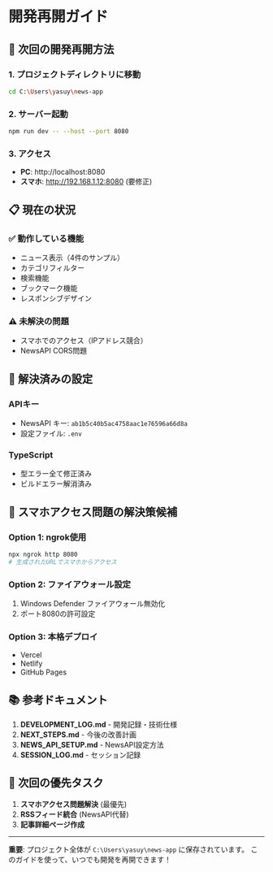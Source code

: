 # 開発再開ガイド

## 🚀 次回の開発再開方法

### 1. プロジェクトディレクトリに移動
```bash
cd C:\Users\yasuy\news-app
```

### 2. サーバー起動
```bash
npm run dev -- --host --port 8080
```

### 3. アクセス
- **PC**: http://localhost:8080
- **スマホ**: http://192.168.1.12:8080 (要修正)

## 📋 現在の状況

### ✅ 動作している機能
- ニュース表示（4件のサンプル）
- カテゴリフィルター
- 検索機能
- ブックマーク機能
- レスポンシブデザイン

### ⚠️ 未解決の問題
- スマホでのアクセス（IPアドレス競合）
- NewsAPI CORS問題

## 🔧 解決済みの設定

### APIキー
- NewsAPI キー: `ab1b5c40b5ac4758aac1e76596a66d8a`
- 設定ファイル: `.env`

### TypeScript
- 型エラー全て修正済み
- ビルドエラー解消済み

## 📱 スマホアクセス問題の解決策候補

### Option 1: ngrok使用
```bash
npx ngrok http 8080
# 生成されたURLでスマホからアクセス
```

### Option 2: ファイアウォール設定
1. Windows Defender ファイアウォール無効化
2. ポート8080の許可設定

### Option 3: 本格デプロイ
- Vercel
- Netlify
- GitHub Pages

## 📚 参考ドキュメント

1. **DEVELOPMENT_LOG.md** - 開発記録・技術仕様
2. **NEXT_STEPS.md** - 今後の改善計画
3. **NEWS_API_SETUP.md** - NewsAPI設定方法
4. **SESSION_LOG.md** - セッション記録

## 🎯 次回の優先タスク

1. **スマホアクセス問題解決** (最優先)
2. **RSSフィード統合** (NewsAPI代替)
3. **記事詳細ページ作成**

---

**重要**: プロジェクト全体が `C:\Users\yasuy\news-app` に保存されています。
このガイドを使って、いつでも開発を再開できます！